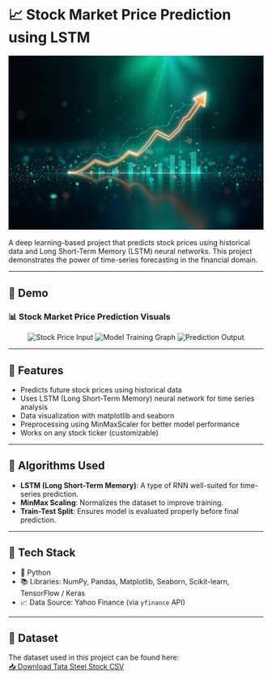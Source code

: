 # 📈 Stock Market Price Prediction using LSTM

![Stock Image](https://github.com/KumarGosala24/Stock-Market-Price-Prediction/blob/8156c9fc8a67d0c94e9e1901bb62af07a43926b9/Images/StockImg.jpg?raw=true)

A deep learning-based project that predicts stock prices using historical data and Long Short-Term Memory (LSTM) neural networks. This project demonstrates the power of time-series forecasting in the financial domain.

---

## 🚀 Demo

### 📊 Stock Market Price Prediction Visuals

<p align="center">
  <img src="https://github.com/yourusername/yourrepo/assets/screenshot1.png" alt="Stock Price Input" width="30%" />
  <img src="https://github.com/yourusername/yourrepo/assets/screenshot2.png" alt="Model Training Graph" width="30%" />
  <img src="https://github.com/yourusername/yourrepo/assets/screenshot3.png" alt="Prediction Output" width="30%" />
</p>

---

## 📌 Features

- Predicts future stock prices using historical data
- Uses LSTM (Long Short-Term Memory) neural network for time series analysis
- Data visualization with matplotlib and seaborn
- Preprocessing using MinMaxScaler for better model performance
- Works on any stock ticker (customizable)

---

## 🧠 Algorithms Used

- **LSTM (Long Short-Term Memory)**: A type of RNN well-suited for time-series prediction.
- **MinMax Scaling**: Normalizes the dataset to improve training.
- **Train-Test Split**: Ensures model is evaluated properly before final prediction.

---

## 🔧 Tech Stack

- 🐍 Python
- 📚 Libraries: NumPy, Pandas, Matplotlib, Seaborn, Scikit-learn, TensorFlow / Keras
- 📈 Data Source: Yahoo Finance (via `yfinance` API)

---

## 📁 Dataset

The dataset used in this project can be found here:  
[📥 Download Tata Steel Stock CSV](https://github.com/KumarGosala24/Stock-Market-Price-Prediction/blob/9d6b30bb9d1ff10ca9b1ccd5d7c3a63158b9336d/Reliance.csv)


